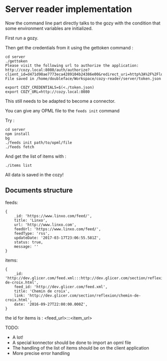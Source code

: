# Server reader implementation

Now the command line part directly talks to the gozy with the condition that some environment
variables are initialized.

First run a gozy.

Then get the credentials from it using the gettoken command :

```
cd server
./gettoken
Please visit the following url to authorize the application:
http://cozy.local:8080/auth/authorize?client_id=d471d98ae7773eca4289104b24386e00&redirect_uri=http%3A%2F%2Flocalhost%3A3333%2Fdo_access&state=cG5B3qtjOTtTDu9rtEB0Nw&response_type=code&scope=io.cozy.feeds%20io.cozy.feeditems
File saved in /home/doubleface/Workspace/cozy-reader/server/token.json

export COZY_CREDENTIALS=$(<./token.json)
export COZY_URL=http://cozy.local:8080
```

This still needs to be adapted to become a connector.

You can give any OPML file to the ```feeds init``` command

Try :

```
cd server
npm install
bg
./feeds init path/to/opml/file
./feeds fetch
```

And get the list of items with :

```
./items list
```

All data is saved in the cozy!

## Documents structure

feeds:

```
{
    _id: 'https://www.linxo.com/feed/',
    title: 'Linxo',
    url: 'http://www.linxo.com',
    feedUrl: 'https://www.linxo.com/feed/',
    feedType: 'rss',
    updateDate: '2017-03-17T23:06:55.581Z',
    status: true,
    message: ''
}
```

items:

```
{
    _id: 'http://dev.glicer.com/feed.xml:::http://dev.glicer.com/section/reflexion/chemin-de-croix.html',
    feed_id: 'http://dev.glicer.com/feed.xml',
    title: 'Chemin de croix',
    link: 'http://dev.glicer.com/section/reflexion/chemin-de-croix.html',
    date: '2016-09-27T22:00:00.000Z',
}
```

the id for items is : <feed_url>:::<item_url>

TODO:

 - A lot!
 - A special konnector should be done to import an opml file
 - The handling of the list of items should be on the client application
 - More precise error handling

